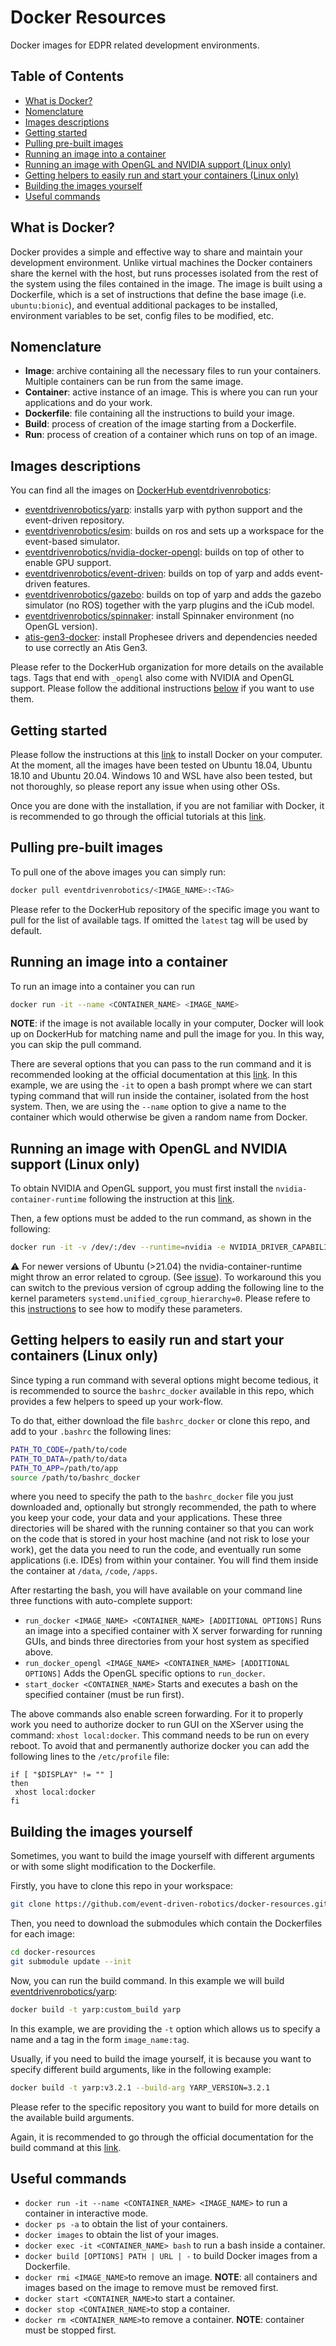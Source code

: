 # Docker Resources
Docker images for EDPR related development environments.

## Table of Contents

   * [What is Docker?](#what-is-docker)
   * [Nomenclature](#nomenclature)
   * [Images descriptions](#images-descriptions)
   * [Getting started](#getting-started)
   * [Pulling pre-built images](#pulling-pre-built-images)
   * [Running an image into a container](#running-an-image-into-a-container)
   * [Running an image with OpenGL and NVIDIA support (Linux only)](#running-an-image-with-opengl-and-nvidia-support-linux-only)
   * [Getting helpers to easily run and start your containers (Linux only)](#getting-helpers-to-easily-run-and-start-your-containers-linux-only)
   * [Building the images yourself](#building-the-images-yourself)
   * [Useful commands](#useful-commands)

## What is Docker?

Docker provides a simple and effective way to share and maintain your development environment. Unlike virtual machines the Docker containers share the kernel with the host, but runs processes isolated from the rest of the system using the files contained in the image. The image is built using a Dockerfile, which is a set of instructions that define the base image (i.e. `ubuntu:bionic`), and eventual additional packages to be installed, environment variables to be set, config files to be modified, etc.

## Nomenclature

* **Image**: archive containing all the necessary files to run your containers. Multiple containers can be run from the same image.
* **Container**: active instance of an image. This is where you can run your applications and do your work.
* **Dockerfile**: file containing all the instructions to build your image.
* **Build**: process of creation of the image starting from a Dockerfile.
* **Run**: process of creation of a container which runs on top of an image.

## Images descriptions

You can find all the images on [DockerHub eventdrivenrobotics](https://hub.docker.com/orgs/eventdrivenrobotics):

  * [eventdrivenrobotics/yarp](https://github.com/event-driven-robotics/yarp-docker): installs yarp with python support and the event-driven repository.
  * [eventdrivenrobotics/esim](https://github.com/event-driven-robotics/esim-docker): builds on ros and sets up a workspace for the event-based simulator.
  * [eventdrivenrobotics/nvidia-docker-opengl](https://github.com/event-driven-robotics/nvidia-opengl-docker): builds on top of other to enable GPU support.
  * [eventdrivenrobotics/event-driven](https://github.com/event-driven-robotics/event-driven-docker): builds on top of yarp and adds event-driven features.
  * [eventdrivenrobotics/gazebo](https://github.com/event-driven-robotics/gazebo-docker): builds on top of yarp and adds the gazebo simulator (no ROS) together with the yarp plugins and the iCub model.
  * [eventdrivenrobotics/spinnaker](https://github.com/event-driven-robotics/spinnaker-docker): install Spinnaker environment (no OpenGL version).
  * [atis-gen3-docker](https://github.com/event-driven-robotics/atis-gen3-docker): install Prophesee drivers and dependencies needed to use correctly an Atis Gen3.

Please refer to the DockerHub organization for more details on the available tags. Tags that end with `_opengl` also come with NVIDIA and OpenGL support. Please follow the additional instructions [below](#running-an-image-with-opengl-and-nvidia-support-linux-only) if you want to use them.

## Getting started

Please follow the instructions at this [link](https://docs.docker.com/engine/install/) to install Docker on your computer. At the moment, all the images have been tested on Ubuntu 18.04, Ubuntu 18.10 and Ubuntu 20.04. Windows 10 and WSL have also been tested, but not thoroughly, so please report any issue when using other OSs. 

Once you are done with the installation, if you are not familiar with Docker, it is recommended to go through the official tutorials at this [link](https://docs.docker.com/get-started/).

## Pulling pre-built images

To pull one of the above images you can simply run:

```bash
docker pull eventdrivenrobotics/<IMAGE_NAME>:<TAG>
```

Please refer to the DockerHub repository of the specific image you want to pull for the list of available tags. If omitted the `latest` tag will be used by default.

## Running an image into a container

To run an image into a container you can run 

```bash
docker run -it --name <CONTAINER_NAME> <IMAGE_NAME>
```

**NOTE**: if the image is not available locally in your computer, Docker will look up on DockerHub for matching name and pull the image for you. In this way, you can skip the pull command.

There are several options that you can pass to the run command and it is recommended looking at the official documentation at this [link](https://docs.docker.com/engine/reference/run/). In this example, we are using the `-it` to open a bash prompt where we can start typing command that will run inside the container, isolated from the host system. Then, we are using the `--name` option to give a name to the container which would otherwise be given a random name from Docker.

## Running an image with OpenGL and NVIDIA support (Linux only)

To obtain NVIDIA and OpenGL support, you must first install the `nvidia-container-runtime` following the instruction at this [link](https://github.com/NVIDIA/nvidia-container-runtime).


Then, a few options must be added to the run command, as shown in the following:

```bash
docker run -it -v /dev/:/dev --runtime=nvidia -e NVIDIA_DRIVER_CAPABILITIES=graphics --name <CONTAINER_NAME> <IMAGE_NAME>
```

⚠️ For newer versions of Ubuntu (>21.04) the nvidia-container-runtime might throw an error related to cgroup. (See [issue](https://github.com/NVIDIA/nvidia-docker/issues/1447)). To workaround this you can switch to the previous version of cgroup adding the following line to the kernel parameters `systemd.unified_cgroup_hierarchy=0`. Please refere to this [instructions](https://wiki.archlinux.org/title/Kernel_parameters#systemd-boot) to see how to modify these parameters.

## Getting helpers to easily run and start your containers (Linux only)

Since typing a run command with several options might become tedious, it is recommended to source the `bashrc_docker` available in this repo, which provides a few helpers to speed up your work-flow.

To do that, either download the file `bashrc_docker`  or clone this repo, and add to your `.bashrc` the following lines:

```bash
PATH_TO_CODE=/path/to/code
PATH_TO_DATA=/path/to/data
PATH_TO_APP=/path/to/app
source /path/to/bashrc_docker
```

where you need to specify the path to the `bashrc_docker` file you just downloaded and, optionally but strongly recommended, the path to where you keep your code, your data and your applications. These three directories will be shared with the running container so that you can work on the code that is stored in your host machine (and not risk to lose your work), get the data you need to run the code, and eventually run some applications (i.e. IDEs) from within your container. You will find them inside the container at `/data`, `/code`, `/apps`.

After restarting the bash, you will have available on your command line three functions with auto-complete support:

* `run_docker <IMAGE_NAME> <CONTAINER_NAME> [ADDITIONAL OPTIONS]`
Runs an image into a specified container with X server forwarding for running GUIs, and binds three directories from your host system as specified above.
* `run_docker_opengl <IMAGE_NAME> <CONTAINER_NAME> [ADDITIONAL OPTIONS]`
Adds the OpenGL specific options to `run_docker`.
* `start_docker <CONTAINER_NAME>`
Starts and executes a bash on the specified container (must be run first).

The above commands also enable screen forwarding. For it to properly work you need to authorize docker to run GUI on the XServer using the command:
`xhost local:docker`. This command needs to be run on every reboot. To avoid that and permanently authorize docker you can add the following lines to the `/etc/profile` file:

```
if [ "$DISPLAY" != "" ]
then
 xhost local:docker
fi
```

## Building the images yourself

Sometimes, you want to build the image yourself with different arguments or with some slight modification to the Dockerfile.

  Firstly, you have to clone this repo in your workspace: 

  ```bash
  git clone https://github.com/event-driven-robotics/docker-resources.git
  ```

  Then, you need to download the submodules which contain the Dockerfiles for each image:

   ```bash
   cd docker-resources
   git submodule update --init
   ```

   Now, you can run the build command. In this example we will build [eventdrivenrobotics/yarp](https://github.com/event-driven-robotics/yarp-docker):

   ```bash
   docker build -t yarp:custom_build yarp
   ```
   In this example, we are providing the `-t` option which allows us to specify a name and a tag in the form `image_name:tag`.

   Usually, if you need to build the image yourself, it is because you want to specify different build arguments, like in the following example:

  ```bash
  docker build -t yarp:v3.2.1 --build-arg YARP_VERSION=3.2.1
  ```

   Please refer to the specific repository you want to build for more details on the available build arguments.

   Again, it is recommended to go through the official documentation for the build command at this [link](https://docs.docker.com/engine/reference/commandline/build/).


 ## Useful commands 

  * `docker run -it --name <CONTAINER_NAME> <IMAGE_NAME>` to run a container in interactive mode.
  * `docker ps -a` to obtain the list of your containers.
  * `docker images` to obtain the list of your images.
  * `docker exec -it <CONTAINER_NAME> bash` to run a bash inside a container.
  * `docker build [OPTIONS] PATH | URL | -` to build Docker images from a Dockerfile. 
  * `docker rmi <IMAGE_NAME>`to remove an image. **NOTE**: all containers and images based on the image to remove must be removed first. 
  * `docker start <CONTAINER_NAME>`to start a container.
  * `docker stop <CONTAINER_NAME>`to stop a container.
  * `docker rm <CONTAINER_NAME>`to remove a container. **NOTE**: container must be stopped first.
